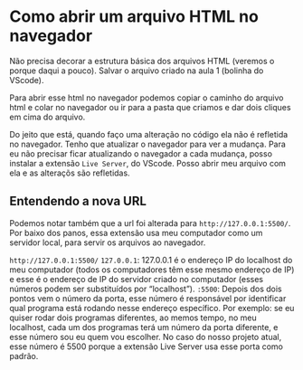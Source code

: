 # Como abrir um arquivo HTML no navegador

Não precisa decorar a estrutura básica dos arquivos HTML (veremos o porque daqui a pouco). Salvar o arquivo criado na aula 1 (bolinha do VScode).

Para abrir esse html no navegador podemos copiar o caminho do arquivo html e colar no navegador ou ir para a pasta que criamos e dar dois cliques em cima do arquivo.

Do jeito que está, quando faço uma alteração no código ela não é refletida no navegador. Tenho que atualizar o navegador para ver a mudança. Para eu não precisar ficar atualizando o navegador a cada mudança, posso instalar a extensão `Live Server`, do VScode. Posso abrir meu arquivo com ela e as alteraçõs são refletidas.

## Entendendo a nova URL

Podemos notar também que a url foi alterada para `http://127.0.0.1:5500/`. Por baixo dos panos, essa extensão usa meu computador como um servidor local, para servir os arquivos ao navegador.

`http://127.0.0.1:5500/`
`127.0.0.1`: 127.0.0.1 é o endereço IP do localhost do meu computador (todos os computadores têm esse mesmo endereço de IP) e esse é o endereço de IP do servidor criado no computador (esses números podem ser substituídos por “localhost”). 
`:5500`:  Depois dos dois pontos vem o número da porta, esse número é responsável por identificar qual programa está rodando nesse endereço específico. Por exemplo: se eu quiser rodar dois programas diferentes, ao memos tempo, no meu localhost, cada um dos programas terá um número da porta diferente, e esse número sou eu quem vou escolher. No caso do nosso projeto atual, esse número é 5500 porque a extensão Live Server usa esse porta como padrão.